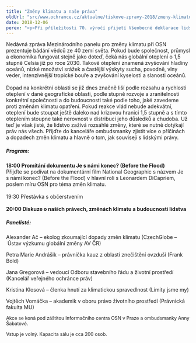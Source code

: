 ```yaml
---
title: "Změny klimatu a naše práva"
oldUrl: "src/www.ochrance.cz/aktualne/tiskove-zpravy-2018/zmeny-klimatu-a-nase-prava"
date: 2018-12-06
perex: "<p>Při příležitosti 70. výročí přijetí Všeobecné deklarace lidských práv a Mezinárodního dne lidských práv vás zveme na promítání dokumentu a diskuzi na téma „změny klimatu a naše práva“. Koná se v pondělí 10. prosince v sále Otakara Motejla v Kanceláři veřejného ochránce práv v Brně.</p>"
---
```


<!-- imported from the old website -->

<p>Nedávná zpráva Mezinárodního panelu pro změny klimatu při OSN prezentuje bádání vědců ze 40 zemí světa. Pokud bude společnost, průmysl a ekonomika fungovat stejně jako doteď, čeká nás globální oteplení o 1,5 stupně Celsia již po roce 2030. Takové oteplení znamená zvyšování hladiny oceánů, nízké množství srážek a častější výskyty sucha, povodně, vlny veder, intenzivnější tropické bouře a zvyšování kyselosti a slanosti oceánů.<br /> <br /> Dopad na konkrétní oblasti se již dnes značně liší podle rozsahu a rychlosti oteplení v dané geografické oblasti, podle stupně rozvoje a zranitelnosti konkrétní společnosti a do budoucnosti také podle toho, jaké zavedeme proti změnám klimatu opatření. Pokud reakce vlád nebude adekvátní, oteplení bude stoupat ještě daleko nad krizovou hranici 1,5 stupně a s tímto oteplením stoupne také nerovnost v distribuci jeho důsledků a chudoba. Už teď je však jisté, že lidstvo zažívá rozsáhlé změny, které se nutně dotýkají práv nás všech. Přijďte do kanceláře ombudsmanky zjistit více o příčinách a dopadech změn klimatu a hlavně o tom, jak souvisejí s lidskými právy.</p><h5> Program:</h5> <b>18:00 Promítání dokumentu Je s námi konec? (Before the Flood)</b><br /> Přijďte se podívat na dokumentární film National Geographic s názvem Je s námi konec? (Before the Flood) v hlavní roli s Leonardem DiCapriem, poslem míru OSN pro téma změn klimatu.<br /> <br /> 19:30 Přestávka s občerstvením<br /> <br /><b> 20:00 Diskuze o našich právech, změnách klimatu a budoucnosti lidstva</b><br /><h5> Panelisté:</h5><p> Alexander Ač – ekolog zkoumající dopady změn klimatu (CzechGlobe – Ústav výzkumu globální změny AV ČR)</p><p>Petra Marie Andrášik – právnička kauz z oblasti znečištění ovzduší (Frank Bold)</p><p>Jana Gregorová – vedoucí Odboru stavebního řádu a životní prostředí (Kancelář veřejného ochránce práv)</p><p>Kristina Klosová – členka hnutí za klimatickou spravedlnost (Limity jsme my)</p><p>Vojtěch Vomáčka – akademik v oboru právo životního prostředí (Právnická fakulta MU)</p><p></p><p><span style="font-size: 12.8px;">Akce se koná pod záštitou Informačního centra OSN v Praze a ombudsmanky Anny Šabatové.</span></p><p><span style="font-size: 12.8px;">Vstup je volný. </span><span style="font-size: 12.8px;">Kapacita sálu je cca 200 osob.</span></p>
